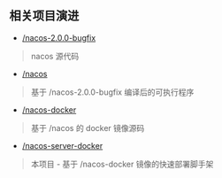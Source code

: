 ## 相关项目演进
* [/nacos-2.0.0-bugfix](https://github.com/alibaba/nacos/tree/2.0.0-bugfix)
> nacos 源代码
* [/nacos](https://github.com/alibaba/nacos/releases/tag/2.0.0-bugfix)
> 基于 /nacos-2.0.0-bugfix 编译后的可执行程序
* [/nacos-docker](https://github.com/nacos-group/nacos-docker)
> 基于 /nacos 的 docker 镜像源码
* [/nacos-server-docker](https://github.com/goindow/nacos-server-docker)
> 本项目 - 基于 /nacos-docker 镜像的快速部署脚手架
